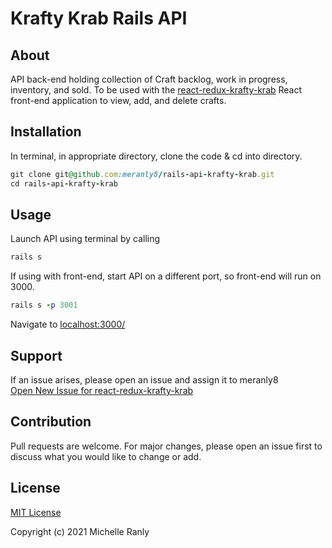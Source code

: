 # Krafty Krab Rails API
## About
API back-end holding collection of Craft backlog, work in progress, inventory, and sold. To be used with the [react-redux-krafty-krab](https://github.com/meranly8/react-redux-krafty-krab) React front-end application to view, add, and delete crafts. 

## Installation
In terminal, in appropriate directory, clone the code & cd into  directory.
```ruby
git clone git@github.com:meranly8/rails-api-krafty-krab.git
cd rails-api-krafty-krab
```

## Usage
Launch API using terminal by calling
```ruby
rails s
```

If using with front-end, start API on a different port, so front-end will run on 3000.
```ruby
rails s -p 3001
```

Navigate to [localhost:3000/](http://localhost:3000/)

## Support
If an issue arises, please open an issue and assign it to meranly8\
[Open New Issue for react-redux-krafty-krab](https://github.com/meranly8/react-redux-krafty-krab/issues/new)

## Contribution
Pull requests are welcome. For major changes, please open an issue first to discuss what you would like to change or add.

## License
[MIT License](https://choosealicense.com/licenses/mit/)

Copyright (c) 2021 Michelle Ranly